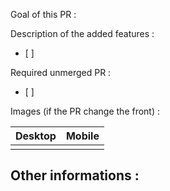 Goal of this PR : 

Description of the added features :
- [ ]

Required unmerged PR :
- [ ]

Images (if the PR change the front) :

| Desktop | Mobile |
| ------- | ------ |
|         |        |

Other informations :
- 
